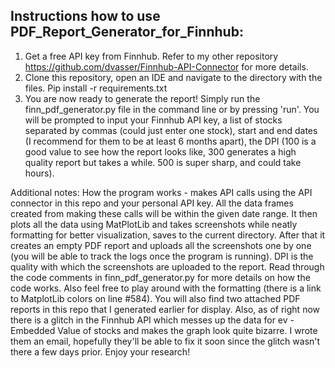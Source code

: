 ## Instructions how to use PDF_Report_Generator_for_Finnhub:

1) Get a free API key from Finnhub. Refer to my other repository https://github.com/dvasser/Finnhub-API-Connector for more details.
2) Clone this repository, open an IDE and navigate to the directory with the files. Pip install -r requirements.txt
3) You are now ready to generate the report! Simply run the finn_pdf_generator.py file in the command line or by pressing 'run'. You will be prompted to input your Finnhub API key, a list of stocks separated by commas (could just enter one stock), start and end dates (I recommend for them to be at least 6 months apart), the DPI (100 is a good value to see how the report looks like, 300 generates a high quality report but takes a while. 500 is super sharp, and could take hours).

Additional notes: How the program works - makes API calls using the API connector in this repo and your personal API key. All the data frames created from making these calls will be within the given date range. It then plots all the data using MatPlotLib and takes screenshots while neatly formatting for better visualization, saves to the current directory. After that it creates an empty PDF report and uploads all the screenshots one by one (you will be able to track the logs once the program is running). DPI is the quality with which the screenshots are uploaded to the report. Read through the code comments in finn_pdf_generator.py for more details on how the code works. Also feel free to play around with the formatting (there is a link to MatplotLib colors on line #584). You will also find two attached PDF reports in this repo that I generated earlier for display. Also, as of right now there is a glitch in the Finnhub API which messes up the data for ev - Embedded Value of stocks and makes the graph look quite bizarre. I wrote them an email, hopefully they'll be able to fix it soon since the glitch wasn't there a few days prior. Enjoy your research!
